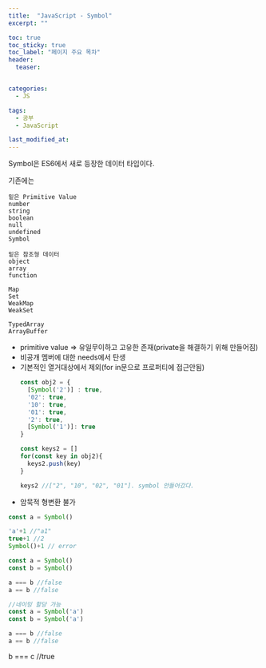 ```yaml
---
title:  "JavaScript - Symbol"
excerpt: ""

toc: true
toc_sticky: true
toc_label: "페이지 주요 목차"
header:
  teaser: 


categories:
  - JS

tags:
  - 공부
  - JavaScript

last_modified_at: 
---
```


Symbol은 ES6에서 새로 등장한 데이터 타입이다.

기존에는 

```
밑은 Primitive Value
number
string
boolean
null
undefined
Symbol

밑은 참조형 데이터
object
array
function

Map
Set
WeakMap
WeakSet

TypedArray
ArrayBuffer
```

- primitive value => 유일무이하고 고유한 존재(private을 해결하기 위해 만들어짐)
- 비공개 멤버에 대한 needs에서 탄생
- 기본적인 열거대상에서 제외(for in문으로 프로퍼티에 접근안됨)
  ```javascript
  const obj2 = {
    [Symbol('2')] : true,
    '02': true,
    '10': true,
    '01': true,
    '2': true,
    [Symbol('1')]: true
  }
  
  const keys2 = []
  for(const key in obj2){
    keys2.push(key)
  }
  
  keys2 //["2", "10", "02", "01"]. symbol 안들어갔다.
  ```
- 암묵적 형변환 불가

```javascript
const a = Symbol()

'a'+1 //"a1"
true+1 //2
Symbol()+1 // error

const a = Symbol()
const b = Symbol()

a === b //false
a == b //false

//네이밍 할당 가능
const a = Symbol('a')
const b = Symbol('a')

a === b //false
a == b //false
```

b === c //true

